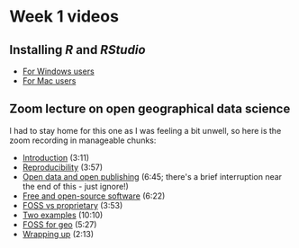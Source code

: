 # Week 1 videos
## Installing _R_ and _RStudio_
+ [For Windows users](https://www.youtube.com/watch?v=gx7A7C_wdyE)
+ [For Mac users](https://www.youtube.com/watch?v=by5HyJX6H1I)

## Zoom lecture on open geographical data science
I had to stay home for this one as I was feeling a bit unwell, so here is the zoom recording in manageable chunks:
+ [Introduction](https://southosullivan.com/geog315/video/lecture-on-open/geog315-01-2021-1.mp4) (3:11)
+ [Reproducibility](https://southosullivan.com/geog315/video/lecture-on-open/geog315-01-2021-2.mp4) (3:57)
+ [Open data and open publishing](https://southosullivan.com/geog315/video/lecture-on-open/geog315-01-2021-3.mp4) (6:45; there's a brief interruption near the end of this - just ignore!)
+ [Free and open-source software](https://southosullivan.com/geog315/video/lecture-on-open/geog315-01-2021-4.mp4) (6:22)
+ [FOSS vs proprietary](https://southosullivan.com/geog315/video/lecture-on-open/geog315-01-2021-5.mp4) (3:53)
+ [Two examples](https://southosullivan.com/geog315/video/lecture-on-open/geog315-01-2021-6.mp4) (10:10)
+ [FOSS for geo](https://southosullivan.com/geog315/video/lecture-on-open/geog315-01-2021-7.mp4) (5:27)
+ [Wrapping up](https://southosullivan.com/geog315/video/lecture-on-open/geog315-01-2021-8.mp4) (2:13)

